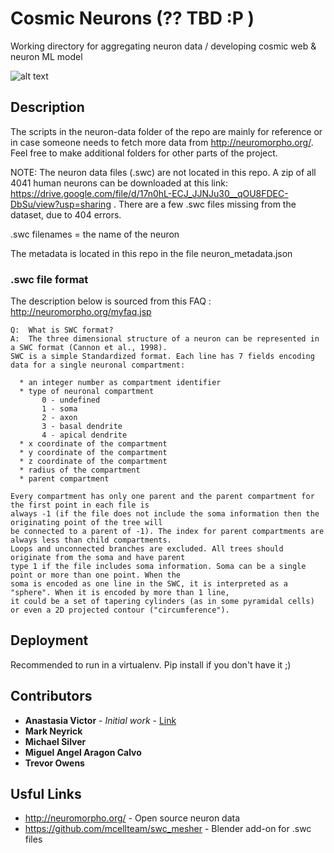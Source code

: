 # Cosmic Neurons (?? TBD :P )

Working directory for aggregating neuron data / developing cosmic web & neuron ML model

![alt text](https://github.com/avmakesthings/cosmic-neurons/neuron-data/H16-03-005-01-04-03_697383950_m.jpg)

## Description

The scripts in the neuron-data folder of the repo are mainly for reference or in case someone needs to fetch more data from http://neuromorpho.org/. Feel free to make additional folders for other parts of the project.

NOTE: The neuron data files (.swc) are not located in this repo.  A zip of all 4041 human neurons can be downloaded at this link: https://drive.google.com/file/d/17n0hL-ECJ_JJNJu30__qOU8FDEC-DbSu/view?usp=sharing . There are a few .swc files missing from the dataset, due to 404 errors. 

.swc filenames = the name of the neuron

The metadata is located in this repo in the file neuron_metadata.json

### .swc file format
The description below is sourced from this FAQ : http://neuromorpho.org/myfaq.jsp

```
Q:	What is SWC format?
A: 	The three dimensional structure of a neuron can be represented in a SWC format (Cannon et al., 1998). 
SWC is a simple Standardized format. Each line has 7 fields encoding data for a single neuronal compartment:

  * an integer number as compartment identifier
  * type of neuronal compartment
       0 - undefined
       1 - soma
       2 - axon
       3 - basal dendrite
       4 - apical dendrite
  * x coordinate of the compartment
  * y coordinate of the compartment
  * z coordinate of the compartment
  * radius of the compartment
  * parent compartment

Every compartment has only one parent and the parent compartment for the first point in each file is 
always -1 (if the file does not include the soma information then the originating point of the tree will 
be connected to a parent of -1). The index for parent compartments are always less than child compartments. 
Loops and unconnected branches are excluded. All trees should originate from the soma and have parent 
type 1 if the file includes soma information. Soma can be a single point or more than one point. When the 
soma is encoded as one line in the SWC, it is interpreted as a "sphere". When it is encoded by more than 1 line, 
it could be a set of tapering cylinders (as in some pyramidal cells) or even a 2D projected contour ("circumference").
```

## Deployment 

Recommended to run in a virtualenv.   Pip install if you don't have it ;) 


## Contributors

* **Anastasia Victor** - *Initial work* - [Link](https://github.com/avmakesthings)
* **Mark Neyrick**
* **Michael Silver**
* **Miguel Angel Aragon Calvo**
* **Trevor Owens**


## Usful Links

* http://neuromorpho.org/ - Open source neuron data
* https://github.com/mcellteam/swc_mesher - Blender add-on for .swc files

